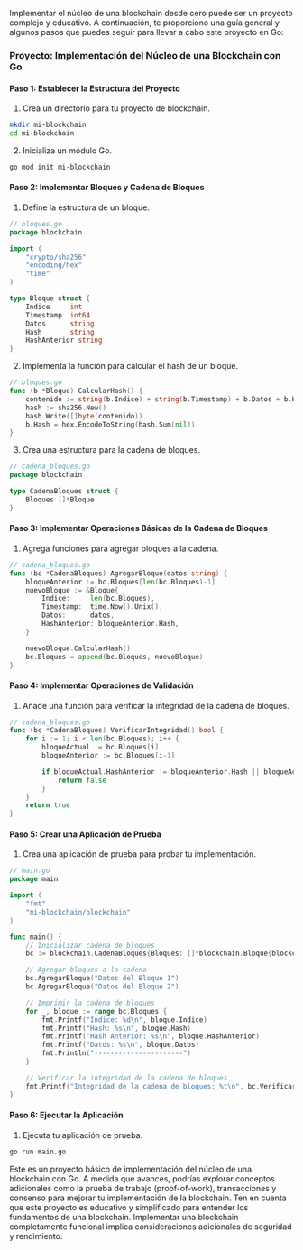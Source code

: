 Implementar el núcleo de una blockchain desde cero puede ser un proyecto complejo y educativo. A continuación, te proporciono una guía general y algunos pasos que puedes seguir para llevar a cabo este proyecto en Go:

### Proyecto: Implementación del Núcleo de una Blockchain con Go

#### Paso 1: Establecer la Estructura del Proyecto

1. Crea un directorio para tu proyecto de blockchain.

```bash
mkdir mi-blockchain
cd mi-blockchain
```

2. Inicializa un módulo Go.

```bash
go mod init mi-blockchain
```

#### Paso 2: Implementar Bloques y Cadena de Bloques

1. Define la estructura de un bloque.

```go
// bloques.go
package blockchain

import (
	"crypto/sha256"
	"encoding/hex"
	"time"
)

type Bloque struct {
	Indice     int
	Timestamp  int64
	Datos      string
	Hash       string
	HashAnterior string
}
```

2. Implementa la función para calcular el hash de un bloque.

```go
// bloques.go
func (b *Bloque) CalcularHash() {
	contenido := string(b.Indice) + string(b.Timestamp) + b.Datos + b.HashAnterior
	hash := sha256.New()
	hash.Write([]byte(contenido))
	b.Hash = hex.EncodeToString(hash.Sum(nil))
}
```

3. Crea una estructura para la cadena de bloques.

```go
// cadena_bloques.go
package blockchain

type CadenaBloques struct {
	Bloques []*Bloque
}
```

#### Paso 3: Implementar Operaciones Básicas de la Cadena de Bloques

1. Agrega funciones para agregar bloques a la cadena.

```go
// cadena_bloques.go
func (bc *CadenaBloques) AgregarBloque(datos string) {
	bloqueAnterior := bc.Bloques[len(bc.Bloques)-1]
	nuevoBloque := &Bloque{
		Indice:     len(bc.Bloques),
		Timestamp:  time.Now().Unix(),
		Datos:      datos,
		HashAnterior: bloqueAnterior.Hash,
	}

	nuevoBloque.CalcularHash()
	bc.Bloques = append(bc.Bloques, nuevoBloque)
}
```

#### Paso 4: Implementar Operaciones de Validación

1. Añade una función para verificar la integridad de la cadena de bloques.

```go
// cadena_bloques.go
func (bc *CadenaBloques) VerificarIntegridad() bool {
	for i := 1; i < len(bc.Bloques); i++ {
		bloqueActual := bc.Bloques[i]
		bloqueAnterior := bc.Bloques[i-1]

		if bloqueActual.HashAnterior != bloqueAnterior.Hash || bloqueActual.CalcularHash() != bloqueActual.Hash {
			return false
		}
	}
	return true
}
```

#### Paso 5: Crear una Aplicación de Prueba

1. Crea una aplicación de prueba para probar tu implementación.

```go
// main.go
package main

import (
	"fmt"
	"mi-blockchain/blockchain"
)

func main() {
	// Inicializar cadena de bloques
	bc := blockchain.CadenaBloques{Bloques: []*blockchain.Bloque{blockchain.GenesisBloque()}}

	// Agregar bloques a la cadena
	bc.AgregarBloque("Datos del Bloque 1")
	bc.AgregarBloque("Datos del Bloque 2")

	// Imprimir la cadena de bloques
	for _, bloque := range bc.Bloques {
		fmt.Printf("Índice: %d\n", bloque.Indice)
		fmt.Printf("Hash: %s\n", bloque.Hash)
		fmt.Printf("Hash Anterior: %s\n", bloque.HashAnterior)
		fmt.Printf("Datos: %s\n", bloque.Datos)
		fmt.Println("----------------------")
	}

	// Verificar la integridad de la cadena de bloques
	fmt.Printf("Integridad de la cadena de bloques: %t\n", bc.VerificarIntegridad())
}
```

#### Paso 6: Ejecutar la Aplicación

1. Ejecuta tu aplicación de prueba.

```bash
go run main.go
```

Este es un proyecto básico de implementación del núcleo de una blockchain con Go. A medida que avances, podrías explorar conceptos adicionales como la prueba de trabajo (proof-of-work), transacciones y consenso para mejorar tu implementación de la blockchain. Ten en cuenta que este proyecto es educativo y simplificado para entender los fundamentos de una blockchain. Implementar una blockchain completamente funcional implica consideraciones adicionales de seguridad y rendimiento.